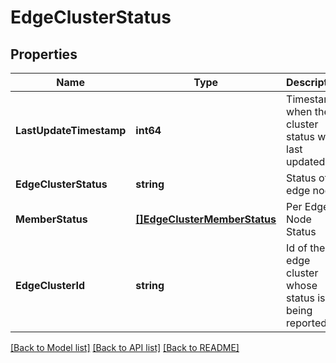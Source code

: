 # EdgeClusterStatus

## Properties
Name | Type | Description | Notes
------------ | ------------- | ------------- | -------------
**LastUpdateTimestamp** | **int64** | Timestamp when the cluster status was last updated | [optional] [default to null]
**EdgeClusterStatus** | **string** | Status of an edge node | [default to null]
**MemberStatus** | [**[]EdgeClusterMemberStatus**](EdgeClusterMemberStatus.md) | Per Edge Node Status | [optional] [default to null]
**EdgeClusterId** | **string** | Id of the edge cluster whose status is being reported | [default to null]

[[Back to Model list]](../README.md#documentation-for-models) [[Back to API list]](../README.md#documentation-for-api-endpoints) [[Back to README]](../README.md)

